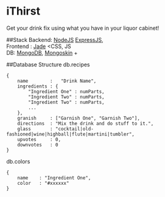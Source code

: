 # iThirst
Get your drink fix using what you have in your liquor cabinet!

##Stack
Backend: <a href="https://nodejs.org/">NodeJS</a> <a href="http://expressjs.com/">ExpressJS</a>, <br />
Frontend : <a href="http://jade-lang.com/">Jade</a> <CSS, JS <br />
DB: <a href="https://www.mongodb.org/">MongoDB</a>, <a href="https://github.com/kissjs/node-mongoskin">Mongoskin</a> + <br />

##Database Structure
db.recipes
```
{
	name		:	"Drink Name",
	ingredients : {
		"Ingredient One" : numParts,
		"Ingredient Two" : numParts,
		"Ingredient Two" : numParts,
		...
	},
	granish		: ["Garnish One", "Garnish Two"],
	directions	: "Mix the drink and do stuff to it.",
	glass		: "cocktail|old-fashioned|wine|highball|flute|martini|tumbler",
	upvotes		: 0,
	downvotes	: 0
}
```
db.colors
```
{
	name	: "Ingredient One",
	color	: "#xxxxxx"
}
```
